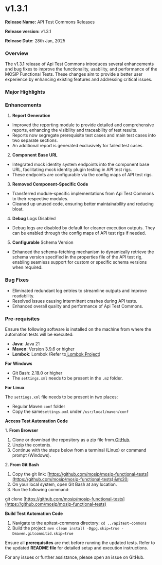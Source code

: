 # v1.3.1

**Release Name:** API Test Commons Releases&#x20;

**Release version:** v1.3.1

**Release Date:** 28th Jan, 2025

### Overview

The v1.3.1 release of Api Test Commons introduces several enhancements and bug fixes to improve the functionality, usability, and performance of the MOSIP Functional Tests. These changes aim to provide a better user experience by enhancing existing features and addressing critical issues.&#x20;

### Major Highlights&#x20;

### Enhancements&#x20;

1. **Report Generation**&#x20;

* Improved the reporting module to provide detailed and comprehensive reports, enhancing the visibility and traceability of test results.&#x20;
* Reports now segregate prerequisite test cases and main test cases into two separate sections.&#x20;
* An additional report is generated exclusively for failed test cases.&#x20;

2. **Component** **Base URL**&#x20;

* Integrated mock identity system endpoints into the component base URL, facilitating mock identity plugin testing in API test rigs.&#x20;
* These endpoints are configurable via the config maps of API test rigs.&#x20;

3. **Removed Component-Specific Code**&#x20;

* Transferred module-specific implementations from Api Test Commons to their respective modules.&#x20;
* Cleaned up unused code, ensuring better maintainability and reducing bloat.&#x20;

4. **Debug** Logs Disabled&#x20;

* Debug logs are disabled by default for cleaner execution outputs. They can be enabled through the config maps of API test rigs if needed.&#x20;

5. **Configurable** Schema Version&#x20;

* Enhanced the schema-fetching mechanism to dynamically retrieve the schema version specified in the properties file of the API test rig, enabling seamless support for custom or specific schema versions when required.&#x20;

### Bug Fixes

* Eliminated redundant log entries to streamline outputs and improve readability.&#x20;
* Resolved issues causing intermittent crashes during API tests.&#x20;
* Enhanced overall quality and performance of Api Test Commons.&#x20;

### Pre-requisites &#x20;

Ensure the following software is installed on the machine from where the automation tests will be executed: &#x20;

* **Java**: Java 21 &#x20;
* **Maven**: Version 3.9.6 or higher
* **Lombok**: Lombok (Refer to[ Lombok Project](https://projectlombok.org/download)) &#x20;

**For Windows** &#x20;

* Git Bash: 2.18.0 or higher &#x20;
* The `settings.xml` needs to be present in the `.m2` folder. &#x20;

**For** **Linux** &#x20;

The `settings.xml` file needs to be present in two places: &#x20;

* Regular Maven `conf` folder &#x20;
* Copy the same`settings.xml` under `/usr/local/maven/conf` &#x20;

**Access Test Automation Code** &#x20;

1\. **From Browser** &#x20;

1. Clone or download the repository as a zip file from[ GitHub](https://github.com/mosip/mosip-functional-tests). &#x20;
2. Unzip the contents. &#x20;
3. Continue with the steps below from a terminal (Linux) or command prompt (Windows). &#x20;

2\. **From Git Bash** &#x20;

1. Copy the git link: [https://github.com/mosip/mosip-functional-tests](https://github.com/mosip/mosip-functional-tests) &#x20;
2. On your local system, open Git Bash at any location. &#x20;
3. Run the following command:&#x20;

git clone [https://github.com/mosip/mosip-functional-tests](https://github.com/mosip/mosip-functional-tests)

**Build Test Automation Code** &#x20;

1. Navigate to the apitest-commons directory: `cd ../apitest-commons` &#x20;
2. Build the project: `mvn clean install -Dgpg.skip=true -Dmaven.gitcommitid.skip=true`  &#x20;

Ensure all **prerequisites** are met before running the updated tests. Refer to the updated **README file** for detailed setup and execution instructions.&#x20;

For any issues or further assistance, please open an issue on GitHub.&#x20;
